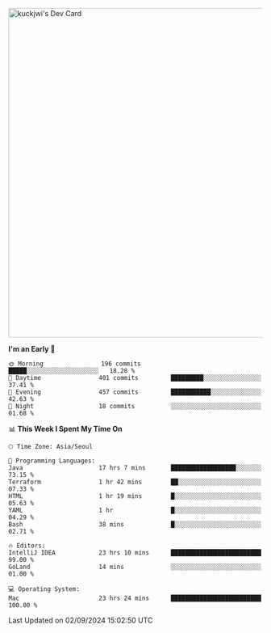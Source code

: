 <a href="https://app.daily.dev/kuckhwancho"><img src="https://api.daily.dev/devcards/v2/efef39c8028947428b3c0b486b9cd9b6.png?r=iz2&type=wide" width="652" alt="kuckjwi's Dev Card"/></a>

<!--START_SECTION:waka-->
**I'm an Early 🐤** 

```text
🌞 Morning                196 commits         █████░░░░░░░░░░░░░░░░░░░░   18.28 % 
🌆 Daytime                401 commits         █████████░░░░░░░░░░░░░░░░   37.41 % 
🌃 Evening                457 commits         ███████████░░░░░░░░░░░░░░   42.63 % 
🌙 Night                  18 commits          ░░░░░░░░░░░░░░░░░░░░░░░░░   01.68 % 
```


📊 **This Week I Spent My Time On** 

```text
🕑︎ Time Zone: Asia/Seoul

💬 Programming Languages: 
Java                     17 hrs 7 mins       ██████████████████░░░░░░░   73.15 % 
Terraform                1 hr 42 mins        ██░░░░░░░░░░░░░░░░░░░░░░░   07.33 % 
HTML                     1 hr 19 mins        █░░░░░░░░░░░░░░░░░░░░░░░░   05.63 % 
YAML                     1 hr                █░░░░░░░░░░░░░░░░░░░░░░░░   04.29 % 
Bash                     38 mins             █░░░░░░░░░░░░░░░░░░░░░░░░   02.71 % 

🔥 Editors: 
IntelliJ IDEA            23 hrs 10 mins      █████████████████████████   99.00 % 
GoLand                   14 mins             ░░░░░░░░░░░░░░░░░░░░░░░░░   01.00 % 

💻 Operating System: 
Mac                      23 hrs 24 mins      █████████████████████████   100.00 % 
```


 Last Updated on 02/09/2024 15:02:50 UTC
<!--END_SECTION:waka-->
